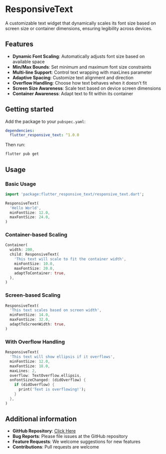 # ResponsiveText

A customizable text widget that dynamically scales its font size based on screen size or container dimensions, ensuring legibility across devices.

## Features

- **Dynamic Font Scaling**: Automatically adjusts font size based on available space
- **Min/Max Bounds**: Set minimum and maximum font size constraints
- **Multi-line Support**: Control text wrapping with maxLines parameter
- **Adaptive Spacing**: Customize text alignment and direction
- **Overflow Handling**: Choose how text behaves when it doesn't fit
- **Screen Size Awareness**: Scale text based on device screen dimensions
- **Container Awareness**: Adapt text to fit within its container

## Getting started

Add the package to your `pubspec.yaml`:

```yaml
dependencies:
  flutter_responsive_text: ^1.0.0
```

Then run:

```bash
flutter pub get
```

## Usage

### Basic Usage

```dart
import 'package:flutter_responsive_text/responsive_text.dart';

ResponsiveText(
  'Hello World',
  minFontSize: 12.0,
  maxFontSize: 24.0,
)
```

### Container-based Scaling

```dart
Container(
  width: 200,
  child: ResponsiveText(
    'This text will scale to fit the container width',
    minFontSize: 10.0,
    maxFontSize: 20.0,
    adaptToContainer: true,
  ),
)
```

### Screen-based Scaling

```dart
ResponsiveText(
  'This text scales based on screen width',
  minFontSize: 14.0,
  maxFontSize: 32.0,
  adaptToScreenWidth: true,
)
```

### With Overflow Handling

```dart
ResponsiveText(
  'This text will show ellipsis if it overflows',
  minFontSize: 12.0,
  maxFontSize: 18.0,
  maxLines: 2,
  overflow: TextOverflow.ellipsis,
  onFontSizeChanged: (didOverflow) {
    if (didOverflow) {
      print('Text is overflowing!');
    }
  },
)
```

## Additional information

- **GitHub Repository**: [Click Here](https://github.com/muhammednajeebay/responsive_text)
- **Bug Reports**: Please file issues at the GitHub repository
- **Feature Requests**: We welcome suggestions for new features
- **Contributions**: Pull requests are welcome
